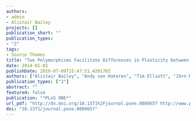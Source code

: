 ```yaml
---
authors:
- admin
- Alistair Bailey
projects: []
publication_short: ""
publication_types:
- "2"
tags:
- Source Themes
title: "Two Polymorphisms Facilitate Differences in Plasticity between Two Chicken Major Histocompatibility Complex Class I Proteins"
date: 2014-01-01
publishDate: 2019-07-09T15:47:51.420170Z
authors: ["Alistair Bailey", "Andy van Hateren", "Tim Elliott", "Jörn M. Werner"]
publication_types: ["2"]
abstract: ""
featured: false
publication: "*PLoS ONE*"
url_pdf: "http://dx.doi.org/10.1371%2Fjournal.pone.0089657 http://www.plosone.org/article/fetchObject.action?uri=info%3Adoi%2F10.1371%2Fjournal.pone.0089657&representation=PDF"
doi: "10.1371/journal.pone.0089657"
---
```


